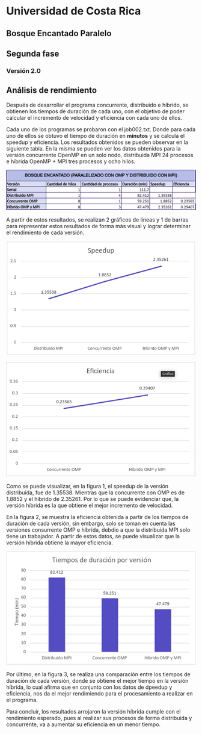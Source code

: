 # Universidad de Costa Rica
## Bosque Encantado Paralelo
## Segunda fase
### Versión 2.0

## Análisis de rendimiento

Después de desarrollar el programa concurrente, distribuido e híbrido, se obtienen los tiempos de duración de cada uno, con el objetivo de poder calcular el incremento de velocidad y eficiencia con cada uno de ellos.

Cada uno de los programas se probaron con el job002.txt. Donde para cada uno de ellos se obtuvo el tiempo de duración en **minutos** y se calcula el speedup y eficiencia. Los resultados obtenidos se pueden observar en la siguiente tabla. En la misma se pueden ver los datos obtenidos para la versión concurrente OpenMP en un solo nodo, distribuida MPI 24 procesos e híbrida OpenMP + MPI tres procesos y ocho hilos. 

![](img/img1.png)

A partir de estos resultados, se realizan 2 gráficos de líneas y 1 de barras para representar estos resultados de forma más visual y lograr determinar el rendimiento de cada versión.

![](img/img2.png)


![](img/img3.png)

Como se puede visualizar, en la figura 1, el speedup de la versión distribuida, fue de 1.35538. Mientras que la concurrente con OMP es de 1.8852 y el híbrido de 2.35261. Por lo que se puede evidenciar que, la versión híbrida es la que obtiene el mejor incremento de velocidad.

En la figura 2, se muestra la eficiencia obtenida a partir de los tiempos de duración de cada versión, sin embargo, solo se toman en cuenta las versiones consurrente OMP e híbrida, debdio a que la distribuida MPI solo tiene un trabajador. A partir de estos datos, se puede visualizar que la versión híbrida obtiene la mayor eficiencia. 

![](img/img4.png)

Por último, en la figura 3, se realiza una comparación entre los tiempos de duración de cada versión, donde se obtiene el mejor tiempo en la versión híbrida, lo cual afirma que en conjunto con los datos de dpeedup y eficiencia, nos da el mejor rendimiendo para el procesamiento a realizar en el programa.

Para concluir, los resultados arrojaron la versión híbrida cumple con el rendimiento esperado, pues al realizar sus procesos de forma distribuida y concurrente, va a aumentar su eficiencia en un menor tiempo.
